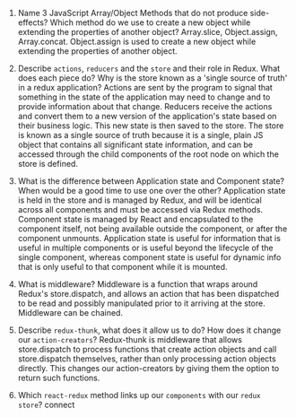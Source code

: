 1.  Name 3 JavaScript Array/Object Methods that do not produce side-effects? Which method do we use to create a new object while extending the properties of another object?
Array.slice, Object.assign, Array.concat. Object.assign is used to create a new object while extending the properties of another object.

2.  Describe `actions`, `reducers` and the `store` and their role in Redux. What does each piece do? Why is the store known as a 'single source of truth' in a redux application?
Actions are sent by the program to signal that something in the state of the application may need to change and to provide information about that change. Reducers receive the actions and convert them to a new version of the application's state based on their business logic. This new state is then saved to the store. The store is known as a single source of truth because it is a single, plain JS object that contains all significant state information, and can be accessed through the child components of the root node on which the store is defined.

3.  What is the difference between Application state and Component state? When would be a good time to use one over the other?
Application state is held in the store and is managed by Redux, and will be identical across all components and must be accessed via Redux methods. Component state is managed by React and encapsulated to the component itself, not being available outside the component, or after the component unmounts. Application state is useful for information that is useful in multiple components or is useful beyond the lifecycle of the single component, whereas component state is useful for dynamic info that is only useful to that component while it is mounted.

4.  What is middleware?
Middleware is a function that wraps around Redux's store.dispatch, and allows an action that has been dispatched to be read and possibly manipulated prior to it arriving at the store. Middleware can be chained.

5.  Describe `redux-thunk`, what does it allow us to do? How does it change our `action-creators`?
Redux-thunk is middleware that allows store.dispatch to process functions that create action objects and call store.dispatch themselves, rather than only processing action objects directly. This changes our action-creators by giving them the option to return such functions.

6.  Which `react-redux` method links up our `components` with our `redux store`?
connect
